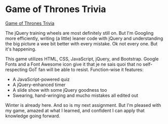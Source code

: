 # Game of Thrones Trivia


[Game of Thrones Trivia](https://green64.github.io/TriviaGame/)

The jQuery training wheels are most definitely still on. But I'm Googling more efficiently, writing (a little) leaner code with jQuery and understanding the big picture a wee bit better with every mistake. Ok not every one. But it's happening.

This game utilizes HTML, CSS, JavaScript, jQuery, and Bootstrap. Google Fonts and a Font Awesome icon give it that je ne sais quoi that no self-respecting GoT fan will be able to resist. Function-wise it features: 
* A JavaScript-powered quiz
* A jQuery-enhanced timer
* A slide show with some jQuery goodness too
* Swearing, hand-wringing and mucho mistakes all edited out

Winter is already here. And so is my next assignment. But I'm pleased with my game, amazed at what I learned, and confident I can apply that knowledge going forward.
